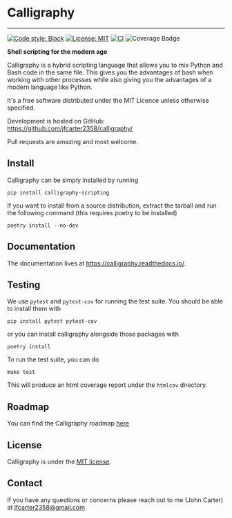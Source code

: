# Calligraphy
---
[![Code style: Black](https://img.shields.io/badge/code%20style-black-000000.svg)](https://github.com/ambv/black)
[![License: MIT](https://img.shields.io/badge/License-MIT-yellow.svg)](https://opensource.org/licenses/MIT)
[![CI](https://github.com/jfcarter2358/calligraphy/actions/workflows/makefile.yml/badge.svg)](https://github.com/jfcarter2358/calligraphy/actions/workflows/makefile.yml)
![Coverage Badge](https://img.shields.io/endpoint?url=https://gist.githubusercontent.com/jfcarter2358/a5b95abd1dc360c13da66165ff482d5e/raw/calligraphy__heads_main.json)

**Shell scripting for the modern age**

Calligraphy is a hybrid scripting language that allows you to mix Python and Bash code
in the same file. This gives you the advantages of bash when working with other
processes while also giving you the advantages of a modern language like Python.

It's a free software distributed under the MIT Licence unless
otherwise specified.

Development is hosted on GitHub: https://github.com/jfcarter2358/calligraphy/

Pull requests are amazing and most welcome.

## Install

Calligraphy can be simply installed by running

```
pip install calligraphy-scripting
```

If you want to install from a source distribution, extract the tarball and run
the following command (this requires poetry to be installed)

```
poetry install --no-dev
```

## Documentation

The documentation lives at https://calligraphy.readthedocs.io/.

## Testing

We use `pytest` and `pytest-cov` for running the test suite. You should be able to install them with

```
pip install pytest pytest-cov
```

or you can install calligraphy alongside those packages with

```
poetry install
```

To run the test suite, you can do

```
make test
```

This will produce an html coverage report under the `htmlcov` directory.

## Roadmap

You can find the Calligraphy roadmap [here](https://jfcarter2358.notion.site/5081d4214297401db15a43e47a974521?v=9858c59c7ecd4eefa09bf75158c47448)

## License

Calligraphy is under the [MIT license](https://opensource.org/licenses/MIT).

## Contact

If you have any questions or concerns please reach out to me (John Carter) at [jfcarter2358@gmail.com](mailto:jfcarter2358@gmail.com)
